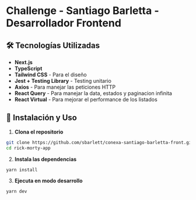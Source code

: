 # Challenge - Santiago Barletta - Desarrollador Frontend

## 🛠️ Tecnologías Utilizadas
- **Next.js**
- **TypeScript** 
- **Tailwind CSS** - Para el diseño
- **Jest + Testing Library** - Testing unitario
- **Axios** - Para manejar las peticiones HTTP
- **React Query** - Para manejar la data, estados y paginacion infinita
- **React Virtual** - Para mejorar el performance de los listados

## 🚀 Instalación y Uso

1. **Clona el repositorio**
```bash
git clone https://github.com/sbarlett/conexa-santiago-barletta-front.git
cd rick-morty-app
```

2. **Instala las dependencias**
```bash
yarn install
```

3. **Ejecuta en modo desarrollo**
```bash
yarn dev
```